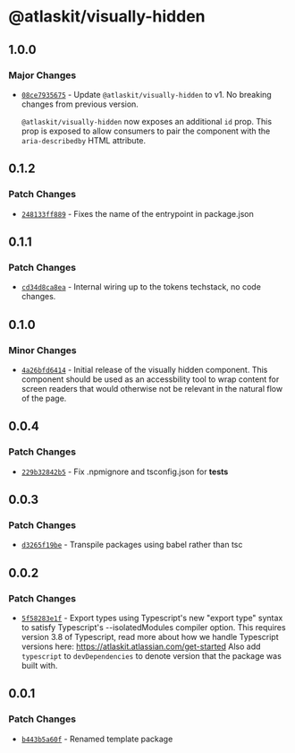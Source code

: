 # @atlaskit/visually-hidden

## 1.0.0

### Major Changes

- [`08ce7935675`](https://bitbucket.org/atlassian/atlassian-frontend/commits/08ce7935675) - Update `@atlaskit/visually-hidden` to v1. No breaking changes from previous version.

  `@atlaskit/visually-hidden` now exposes an additional `id` prop. This prop is exposed to allow consumers to pair the component with the
  `aria-describedby` HTML attribute.

## 0.1.2

### Patch Changes

- [`248133ff889`](https://bitbucket.org/atlassian/atlassian-frontend/commits/248133ff889) - Fixes the name of the entrypoint in package.json

## 0.1.1

### Patch Changes

- [`cd34d8ca8ea`](https://bitbucket.org/atlassian/atlassian-frontend/commits/cd34d8ca8ea) - Internal wiring up to the tokens techstack, no code changes.

## 0.1.0

### Minor Changes

- [`4a26bfd6414`](https://bitbucket.org/atlassian/atlassian-frontend/commits/4a26bfd6414) - Initial release of the visually hidden component. This component should be used as an accessbility tool to wrap content for screen readers that would otherwise not be relevant in the natural flow of the page.

## 0.0.4

### Patch Changes

- [`229b32842b5`](https://bitbucket.org/atlassian/atlassian-frontend/commits/229b32842b5) - Fix .npmignore and tsconfig.json for **tests**

## 0.0.3

### Patch Changes

- [`d3265f19be`](https://bitbucket.org/atlassian/atlassian-frontend/commits/d3265f19be) - Transpile packages using babel rather than tsc

## 0.0.2

### Patch Changes

- [`5f58283e1f`](https://bitbucket.org/atlassian/atlassian-frontend/commits/5f58283e1f) - Export types using Typescript's new "export type" syntax to satisfy Typescript's --isolatedModules compiler option.
  This requires version 3.8 of Typescript, read more about how we handle Typescript versions here: https://atlaskit.atlassian.com/get-started
  Also add `typescript` to `devDependencies` to denote version that the package was built with.

## 0.0.1

### Patch Changes

- [`b443b5a60f`](https://bitbucket.org/atlassian/atlassian-frontend/commits/b443b5a60f) - Renamed template package
